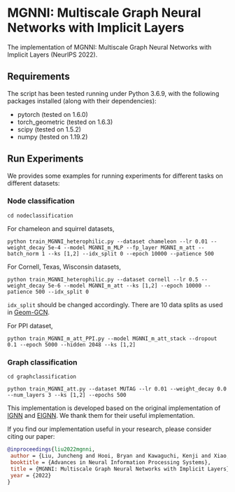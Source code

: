 # MGNNI: Multiscale Graph Neural Networks with Implicit Layers
The implementation of MGNNI: Multiscale Graph Neural Networks with Implicit Layers (NeurIPS 2022).

## Requirements
The script has been tested running under Python 3.6.9, with the following packages installed (along with their dependencies):
* pytorch (tested on 1.6.0)
* torch_geometric (tested on 1.6.3)
* scipy (tested on 1.5.2)
* numpy (tested on 1.19.2)

## Run Experiments 
We provides some examples for running experiments for different tasks on different datasets:
### Node classification 
```
cd nodeclassification
```

For chameleon and squirrel datasets,
```
python train_MGNNI_heterophilic.py --dataset chameleon --lr 0.01 --weight_decay 5e-4 --model MGNNI_m_MLP --fp_layer MGNNI_m_att --batch_norm 1 --ks [1,2] --idx_split 0 --epoch 10000 --patience 500 
```

For Cornell, Texas, Wisconsin datasets,
```
python train_MGNNI_heterophilic.py --dataset cornell --lr 0.5 --weight_decay 5e-6 --model MGNNI_m_att --ks [1,2] --epoch 10000 --patience 500 --idx_split 0
```
`idx_split` should be changed accordingly. There are 10 data splits as used in [Geom-GCN](https://github.com/graphdml-uiuc-jlu/geom-gcn).

For PPI dataset,
```
python train_MGNNI_m_att_PPI.py --model MGNNI_m_att_stack --dropout 0.1 --epoch 5000 --hidden 2048 --ks [1,2]
```

### Graph classification
```
cd graphclassification
```
```
python train_MGNNI_att.py --dataset MUTAG --lr 0.01 --weight_decay 0.0 --num_layers 3 --ks [1,2] --epochs 500 
```



This implementation is developed based on the original implementation of [IGNN](https://github.com/SwiftieH/IGNN/tree/main/nodeclassification) and [EIGNN](https://github.com/liu-jc/EIGNN). We thank them for their useful implementation.

If you find our implementation useful in your research, please consider citing our paper:
```bibtex
@inproceedings{liu2022mgnni,
 author = {Liu, Juncheng and Hooi, Bryan and Kawaguchi, Kenji and Xiao, Xiaokui},
 booktitle = {Advances in Neural Information Processing Systems},
 title = {MGNNI: Multiscale Graph Neural Networks with Implicit Layers},
 year = {2022}
}
```
